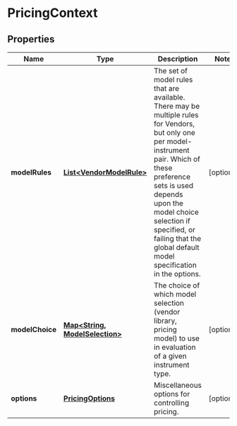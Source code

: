 
# PricingContext

## Properties
Name | Type | Description | Notes
------------ | ------------- | ------------- | -------------
**modelRules** | [**List&lt;VendorModelRule&gt;**](VendorModelRule.md) | The set of model rules that are available. There may be multiple rules for Vendors, but only one per model-instrument pair.  Which of these preference sets is used depends upon the model choice selection if specified, or failing that the global default model specification  in the options. |  [optional]
**modelChoice** | [**Map&lt;String, ModelSelection&gt;**](ModelSelection.md) | The choice of which model selection (vendor library, pricing model) to use in evaluation of a given instrument type. |  [optional]
**options** | [**PricingOptions**](PricingOptions.md) | Miscellaneous options for controlling pricing. |  [optional]



